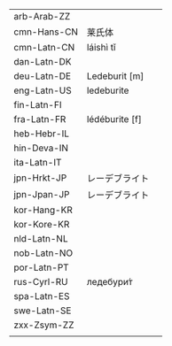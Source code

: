 | | | |
|-|-|-|
| arb-Arab-ZZ |  |  |
| cmn-Hans-CN | 莱氏体 |  |
| cmn-Latn-CN | láishì tǐ |  |
| dan-Latn-DK |  |  |
| deu-Latn-DE | Ledeburit [m] |  |
| eng-Latn-US | ledeburite |  |
| fin-Latn-FI |  |  |
| fra-Latn-FR | lédéburite [f] |  |
| heb-Hebr-IL |  |  |
| hin-Deva-IN |  |  |
| ita-Latn-IT |  |  |
| jpn-Hrkt-JP | レーデブライト |  |
| jpn-Jpan-JP | レーデブライト |  |
| kor-Hang-KR |  |  |
| kor-Kore-KR |  |  |
| nld-Latn-NL |  |  |
| nob-Latn-NO |  |  |
| por-Latn-PT |  |  |
| rus-Cyrl-RU | ледебури́т |  |
| spa-Latn-ES |  |  |
| swe-Latn-SE |  |  |
| zxx-Zsym-ZZ |  |  |
|  |  |  |